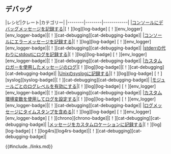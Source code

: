 ## <!--Debugging--> デバッグ

|<!--Recipe-->レシピ|<!--Crates-->クレート|<!--Categories-->カテゴリー|
|<!------------>--------|<!------------>--------|<!---------------->------------|
|<!--[Log a debug message to the console][ex-log-debug]-->[コンソールにデバッグメッセージを記録する][ex-log-debug]|<!--[!][log]-->[！][log]<!--[log-badge] [!][env_logger]-->[log-badge] [！][env_logger][env_logger-badge]|<!--[!][cat-debugging]-->[！][cat-debugging][cat-debugging-badge]|
|<!--[Log an error message to the console][ex-log-error]-->[コンソールにエラーメッセージを記録する][ex-log-error]|<!--[!][log]-->[！][log]<!--[log-badge] [!][env_logger]-->[log-badge] [！][env_logger][env_logger-badge]|<!--[!][cat-debugging]-->[！][cat-debugging][cat-debugging-badge]|
|<!--[Log to stdout instead of stderr][ex-log-stdout]-->[stderrの代わりにstdoutにログを記録する][ex-log-stdout]|<!--[!][log]-->[！][log]<!--[log-badge] [!][env_logger]-->[log-badge] [！][env_logger][env_logger-badge]|<!--[!][cat-debugging]-->[！][cat-debugging][cat-debugging-badge]|
|<!--[Log messages with a custom logger][ex-log-custom-logger]-->[カスタムロガーを使用したメッセージのログ][ex-log-custom-logger]|<!--[!][log]-->[！][log][log-badge]|<!--[!][cat-debugging]-->[！][cat-debugging][cat-debugging-badge]|
|<!--[Log to the Unix syslog][ex-log-syslog]-->[Unixのsyslogに記録する][ex-log-syslog]|<!--[!][log]-->[！][log]<!--[log-badge] [!][syslog]-->[log-badge] [！][syslog][syslog-badge]|<!--[!][cat-debugging]-->[！][cat-debugging][cat-debugging-badge]|
|<!--[Enable log levels per module][ex-log-mod]-->[モジュールごとのログレベルを有効にする][ex-log-mod]|<!--[!][log]-->[！][log]<!--[log-badge] [!][env_logger]-->[log-badge] [！][env_logger][env_logger-badge]|<!--[!][cat-debugging]-->[！][cat-debugging][cat-debugging-badge]|
|<!--[Use a custom environment variable to set up logging][ex-log-env-variable]-->[カスタム環境変数を使用してログを設定する][ex-log-env-variable]|<!--[!][log]-->[！][log]<!--[log-badge] [!][env_logger]-->[log-badge] [！][env_logger][env_logger-badge]|<!--[!][cat-debugging]-->[！][cat-debugging][cat-debugging-badge]|
|<!--[Include timestamp in log messages][ex-log-timestamp]-->[ログメッセージにタイムスタンプを含める][ex-log-timestamp]|<!--[!][log]-->[！][log]<!--[log-badge] [!][env_logger]-->[log-badge] [！][env_logger]<!--[env_logger-badge] [!][chrono]-->[env_logger-badge] [！][chrono][chrono-badge]|<!--[!][cat-debugging]-->[！][cat-debugging][cat-debugging-badge]|
|<!--[Log messages to a custom location][ex-log-custom]-->[メッセージをカスタムロケーションに記録する][ex-log-custom]|<!--[!][log]-->[！][log]<!--[log-badge] [!][log4rs]-->[log-badge] [！][log4rs][log4rs-badge]|<!--[!][cat-debugging]-->[！][cat-debugging][cat-debugging-badge]|

<!--[ex-log-debug]: development_tools/debugging/log.html#log-a-debug-message-to-the-console
 [ex-log-error]: development_tools/debugging/log.html#log-an-error-message-to-the-console
 [ex-log-stdout]: development_tools/debugging/log.html#log-to-stdout-instead-of-stderr
 [ex-log-custom-logger]: %20development_tools/debugging/log.html#log-messages-with-a-custom-logger
 [ex-log-syslog]: development_tools/debugging/log.html#log-to-the-unix-syslog
 [ex-log-mod]: development_tools/debugging/config_log.html#enable-log-levels-per-module
 [ex-log-env-variable]: development_tools/debugging/config_log.html#use-a-custom-environment-variable-to-set-up-logging
 [ex-log-timestamp]: development_tools/debugging/config_log.html#include-timestamp-in-log-messages
 [ex-log-custom]: development_tools/debugging/config_log.html#log-messages-to-a-custom-location
-->
[ex-log-debug]: development_tools/debugging/log.html#log-a-debug-message-to-the-console
 [ex-log-error]: development_tools/debugging/log.html#log-an-error-message-to-the-console
 [ex-log-stdout]: development_tools/debugging/log.html#log-to-stdout-instead-of-stderr
 [ex-log-custom-logger]: %20development_tools/debugging/log.html#log-messages-with-a-custom-logger
 [ex-log-syslog]: development_tools/debugging/log.html#log-to-the-unix-syslog
 [ex-log-mod]: development_tools/debugging/config_log.html#enable-log-levels-per-module
 [ex-log-env-variable]: development_tools/debugging/config_log.html#use-a-custom-environment-variable-to-set-up-logging
 [ex-log-timestamp]: development_tools/debugging/config_log.html#include-timestamp-in-log-messages
 [ex-log-custom]: development_tools/debugging/config_log.html#log-messages-to-a-custom-location


<!--{{#include../links.md}}-->
{{#include../links.md}}
